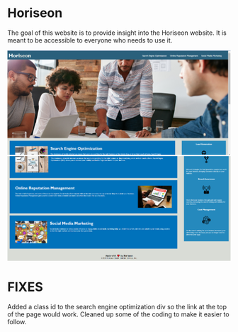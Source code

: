 # Horiseon
The goal of this website is to provide insight into the Horiseon website. It is meant to be accessible to everyone who needs to use it.

 <img src="./assets/Screenshot (7).png">
 <img src="./assets/Screenshot (8).png">

# FIXES
 Added a class id to the search engine optimization div so the link at the top of the page would work.
 Cleaned up some of the coding to make it easier to follow.

